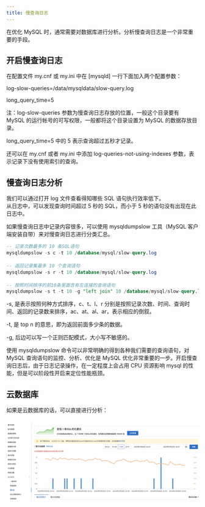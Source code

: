 ```yaml
---
title: 慢查询日志
---
```


在优化 MySQL 时，通常需要对数据库进行分析。分析慢查询日志是一个非常重要的手段。

## 开启慢查询日志

在配置文件 my.cnf 或 my.ini 中在 [mysqld] 一行下面加入两个配置参数：

log-slow-queries=/data/mysqldata/slow-query.log

long_query_time=5

注：log-slow-queries 参数为慢查询日志存放的位置，一般这个目录要有 MySQL 的运行帐号的可写权限，一般都将这个目录设置为 MySQL 的数据存放目录。

long_query_time=5 中的 5 表示查询超过五秒才记录。

还可以在 my.cnf 或者 my.ini 中添加 log-queries-not-using-indexes 参数，表示记录下没有使用索引的查询。

## 慢查询日志分析

我们可以通过打开 log 文件查看得知哪些 SQL 语句执行效率低下。  
从日志中，可以发现查询时间超过 5 秒的 SQL，而小于 5 秒的语句没有出现在此日志中。

如果慢查询日志中记录内容很多，可以使用 mysqldumpslow 工具（MySQL 客户端安装自带）来对慢查询日志进行分类汇总。

```SQL
-- 记录次数最多的 10 条SQL语句
mysqldumpslow -s c -t 10 /database/mysql/slow-query.log

-- 返回记录集最多 10 个查询语句
mysqldumpslow -s r -t 10 /database/mysql/slow-query.log

-- 按照时间排序的前10条里面含有左连接的查询语句
mysqldumpslow -s t -t 10 -g "left join" 10 /database/mysql/slow-query.log

```

-s, 是表示按照何种方式排序，c、t、l、r 分别是按照记录次数、时间、查询时间、返回的记录数来排序，ac、at、al、ar，表示相应的倒叙。

-t, 是 top n 的意思，即为返回前面多少条的数据。

-g, 后边可以写一个正则匹配模式，大小写不敏感的。

使用 mysqldumpslow 命令可以非常明确的得到各种我们需要的查询语句，对 MySQL 查询语句的监控、分析、优化是 MySQL 优化非常重要的一步。开启慢查询日志后，由于日志记录操作，在一定程度上会占用 CPU 资源影响 mysql 的性能，但是可以阶段性开启来定位性能瓶颈。

## 云数据库

如果是云数据库的话，可以直接进行分析：

![阿里云控制台](./slow-query-log-aliyun.png)
